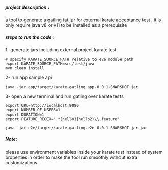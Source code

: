 ##### project description :
a tool to generate a gatling fat jar for external karate acceptance test , it is only require java v8 or v11 to be installed as a prerequisite  

##### steps to run the code :

1- generate jars including external project karate test
```
# specify KARATE_SOURCE_PATH relative to e2e module path
export KARATE_SOURCE_PATH=src/test/java
mvn clean install
```

2- run app sample api
```
java -jar app/target/karate-gatling.app-0.0.1-SNAPSHOT.jar
```

3- open a new terminal  and run gatling over karate tests
```
export URL=http://localhost:8080
export NUMBER_OF_USERS=1
export DURATION=1
export FEATURE_REGEX=".*(hello1|hello2)\\.feature"

java -jar e2e/target/karate-gatling.e2e-0.0.1-SNAPSHOT.jar.jar    
```

##### Note:
please use environment variables inside your karate test instead of system properties 
in order to make the tool run smoothly without extra customizations